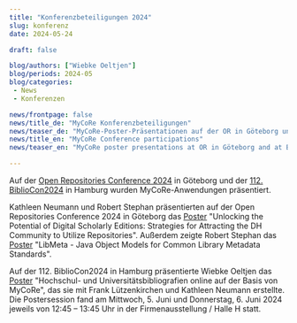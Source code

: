 ```yaml
---
title: "Konferenzbeteiligungen 2024"
slug: konferenz
date: 2024-05-24

draft: false

blog/authors: ["Wiebke Oeltjen"]
blog/periods: 2024-05
blog/categories:
 - News
 - Konferenzen

news/frontpage: false
news/title_de: "MyCoRe Konferenzbeteiligungen"
news/teaser_de: "MyCoRe-Poster-Präsentationen auf der OR in Göteborg und der BiblioCon in Hamburg"
news/title_en: "MyCoRe Conference participations"
news/teaser_en: "MyCoRe poster presentations at OR in Göteborg and at BiblioCon in Hamburg"

---
```


Auf der [Open Repositories Conference 2024](https://or2024.openrepositories.org/) in Göteborg und der [112. BiblioCon2024](https://2024.bibliocon.de/) in Hamburg wurden MyCoRe-Anwendungen präsentiert. 


<!--more-->
Kathleen Neumann und Robert Stephan präsentierten auf der Open Repositories Conference 2024 in Göteborg das [Poster](https://doi.org/10.5281/zenodo.12528079) "Unlocking the Potential of Digital Scholarly Editions: Strategies for Attracting the DH Community to Utilize Repositories". Außerdem zeigte Robert Stephan das [Poster](https://doi.org/10.5281/zenodo.12528105) "LibMeta - Java Object Models for Common Library Metadata Standards". 

Auf der 112. BiblioCon2024 in Hamburg präsentierte Wiebke Oeltjen das [Poster](https://nbn-resolving.org/urn:nbn:de:0290-opus4-192667) "Hochschul- und Universitätsbibliografien online auf der Basis von MyCoRe", das sie mit Frank Lützenkirchen und Kathleen Neumann erstellte. Die Postersession fand am Mittwoch, 5. Juni und Donnerstag, 6. Juni  2024 jeweils von 12:45 – 13:45 Uhr in der Firmenausstellung / Halle H statt.
